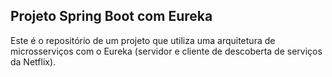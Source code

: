 ## Projeto Spring Boot com Eureka

Este é o repositório de um projeto que utiliza uma arquitetura de microsserviços com o Eureka (servidor e cliente de descoberta de serviços da Netflix).